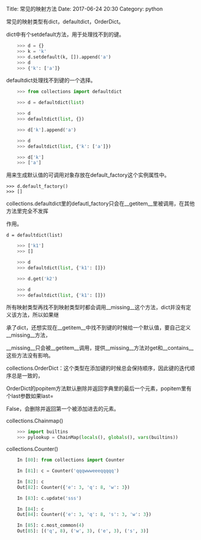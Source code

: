 Title: 常见的映射方法
Date: 2017-06-24 20:30
Category: python

常见的映射类型有dict，defaultdict，OrderDict。

dict中有个setdefault方法，用于处理找不到的键。

```python
    >>> d = {}
    >>> k = 'k'
    >>> d.setdefault(k, []).append('a')
    >>> d
    >>> {'k': ['a']}
```

defaultdict处理找不到键的一个选择。

```python
    >>> from collections import defaultdict

    >>> d = defaultdict(list)

    >>> d
    >>> defaultdict(list, {})

    >>> d['k'].append('a')

    >>> d
    >>> defaultdict(list, {'k': ['a']})

    >>> d['k']
    >>> ['a']
```

用来生成默认值的可调用对象存放在default_factory这个实例属性中。

    >>> d.default_factory()
    >>> []

collections.defaultdict里的defautl_factory只会在__getitem__里被调用，在其他方法里完全不发挥

作用。

    d = defaultdict(list)

```python
    >>> ['k1']
    >>> []

    >>> d
    >>> defaultdict(list, {'k1': []})

    >>> d.get('k2')

    >>> d
    >>> defaultdict(list, {'k1': []})
```

所有映射类型再找不到映射类型时都会调用__missing__这个方法，dict并没有定义该方法，所以如果继

承了dict，还想实现在__getitem__中找不到键的时候给一个默认值，要自己定义__missing__方法，

__missing__只会被__getitem__调用，提供__missing__方法对get和__contains__这些方法没有影响。

collections.OrderDict：这个类型在添加键的时候总会保持顺序，因此键的迭代顺序总是一致的，

OrderDict的popitem方法默认删除并返回字典里的最后一个元素，popitem里有个last参数如果last=

False，会删除并返回第一个被添加进去的元素。

collections.Chainmap()
```python
    >>> import builtins
    >>> pylookup = ChainMap(locals(), globals(), vars(builtins))
```

collections.Counter()

```python
    In [80]: from collections import Counter

    In [81]: c = Counter('qqqwwweeeqqqqq')

    In [82]: c
    Out[82]: Counter({'e': 3, 'q': 8, 'w': 3})

    In [83]: c.update('sss')

    In [84]: c
    Out[84]: Counter({'e': 3, 'q': 8, 's': 3, 'w': 3})

    In [85]: c.most_common(4)
    Out[85]: [('q', 8), ('w', 3), ('e', 3), ('s', 3)]
```
